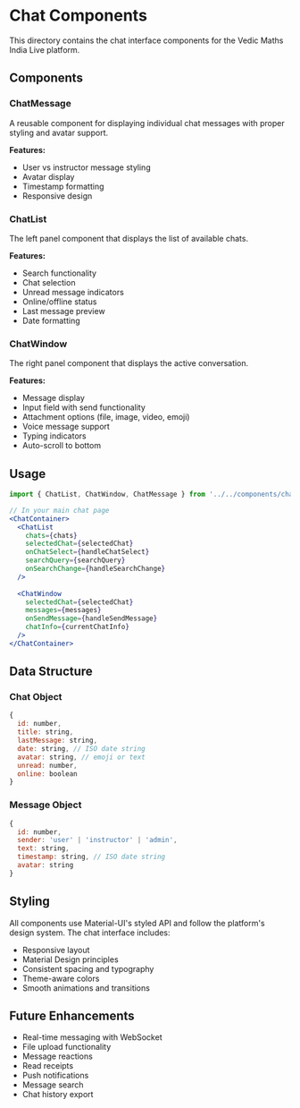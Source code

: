 # Chat Components

This directory contains the chat interface components for the Vedic Maths India Live platform.

## Components

### ChatMessage
A reusable component for displaying individual chat messages with proper styling and avatar support.

**Features:**
- User vs instructor message styling
- Avatar display
- Timestamp formatting
- Responsive design

### ChatList
The left panel component that displays the list of available chats.

**Features:**
- Search functionality
- Chat selection
- Unread message indicators
- Online/offline status
- Last message preview
- Date formatting

### ChatWindow
The right panel component that displays the active conversation.

**Features:**
- Message display
- Input field with send functionality
- Attachment options (file, image, video, emoji)
- Voice message support
- Typing indicators
- Auto-scroll to bottom

## Usage

```jsx
import { ChatList, ChatWindow, ChatMessage } from '../../components/chat';

// In your main chat page
<ChatContainer>
  <ChatList
    chats={chats}
    selectedChat={selectedChat}
    onChatSelect={handleChatSelect}
    searchQuery={searchQuery}
    onSearchChange={handleSearchChange}
  />
  
  <ChatWindow
    selectedChat={selectedChat}
    messages={messages}
    onSendMessage={handleSendMessage}
    chatInfo={currentChatInfo}
  />
</ChatContainer>
```

## Data Structure

### Chat Object
```javascript
{
  id: number,
  title: string,
  lastMessage: string,
  date: string, // ISO date string
  avatar: string, // emoji or text
  unread: number,
  online: boolean
}
```

### Message Object
```javascript
{
  id: number,
  sender: 'user' | 'instructor' | 'admin',
  text: string,
  timestamp: string, // ISO date string
  avatar: string
}
```

## Styling

All components use Material-UI's styled API and follow the platform's design system. The chat interface includes:

- Responsive layout
- Material Design principles
- Consistent spacing and typography
- Theme-aware colors
- Smooth animations and transitions

## Future Enhancements

- Real-time messaging with WebSocket
- File upload functionality
- Message reactions
- Read receipts
- Push notifications
- Message search
- Chat history export
